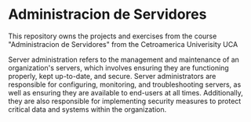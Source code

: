 # Administracion de Servidores
This repository owns the projects and exercises from the course "Administracion de Servidores" from the Cetroamerica Univerisity UCA

Server administration refers to the management and maintenance of an organization's servers, which involves ensuring they are functioning properly, kept up-to-date, and secure. Server administrators are responsible for configuring, monitoring, and troubleshooting servers, as well as ensuring they are available to end-users at all times. Additionally, they are also responsible for implementing security measures to protect critical data and systems within the organization.
